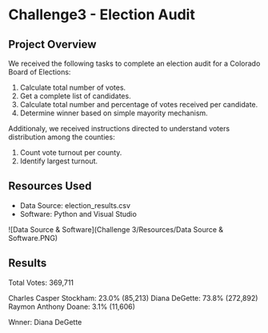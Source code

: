 # Challenge3 - Election Audit


## Project Overview
We received the following tasks to complete an election audit for a Colorado Board of Elections: 

1) Calculate total number of votes. 
2) Get a complete list of candidates. 
3) Calculate total number and percentage of votes received per candidate. 
4) Determine winner based on simple mayority mechanism. 

Additionaly, we received instructions directed to understand voters distribution among the counties: 
1) Count vote turnout per county.
2) Identify largest turnout. 

## Resources Used
- Data Source: election_results.csv
- Software: Python and Visual Studio

![Data Source & Software](Challenge 3/Resources/Data Source & Software.PNG)

## Results
Total Votes: 369,711

Charles Casper Stockham: 23.0% (85,213)
Diana DeGette: 73.8% (272,892)
Raymon Anthony Doane: 3.1% (11,606)

Wnner: Diana DeGette
